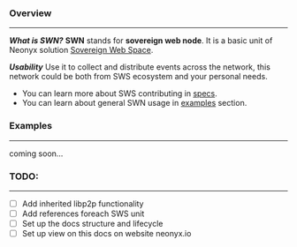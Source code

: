 ### Overview
---
***What is SWN?***
**SWN** stands for **sovereign web node**. It is a basic unit of Neonyx solution [Sovereign Web Space](https://neonyx.io/). 

***Usability***
Use it to collect and distribute events across the network, this network could be both from SWS ecosystem and your personal needs.
- You can learn more about SWS contributing in [specs](github.com/neonyxhub/swn-specs).
- You can learn about general SWN usage in [examples](#examples) section.

### Examples
---
coming soon...

### TODO:
---
- [ ] Add inherited libp2p functionality
- [ ] Add references foreach SWS unit
- [ ] Set up the docs structure and lifecycle
- [ ] Set up view on this docs on website neonyx.io